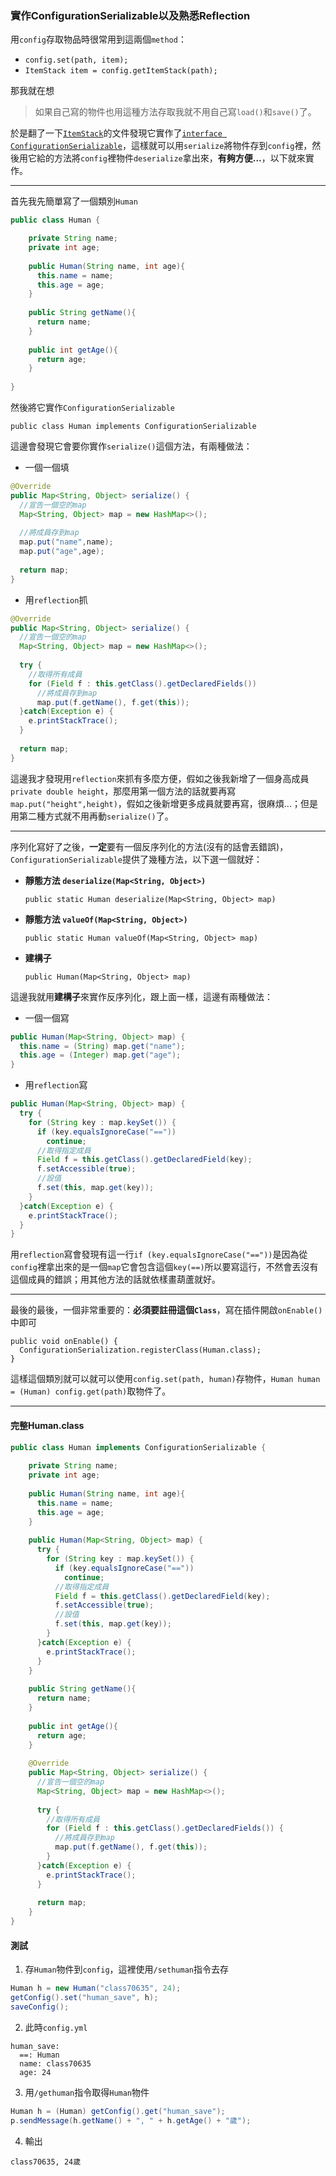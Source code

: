 ### 實作ConfigurationSerializable以及熟悉Reflection
用`config`存取物品時很常用到這兩個`method`：
* `config.set(path, item);`
* `ItemStack item = config.getItemStack(path);`

那我就在想
> 如果自己寫的物件也用這種方法存取我就不用自己寫`load()`和`save()`了。

於是翻了一下[`ItemStack`][item_doc]的文件發現它實作了[`interface ConfigurationSerializable`][cs_doc]，這樣就可以用`serialize`將物件存到`config`裡，然後用它給的方法將`config`裡物件`deserialize`拿出來，**有夠方便...**，以下就來實作。

[item_doc]: https://hub.spigotmc.org/javadocs/spigot/org/bukkit/inventory/ItemStack.html
[cs_doc]: https://hub.spigotmc.org/javadocs/spigot/org/bukkit/configuration/serialization/ConfigurationSerializable.html
***
首先我先簡單寫了一個類別`Human`
```Java
public class Human {

    private String name;
    private int age;
    
    public Human(String name, int age){
      this.name = name;
      this.age = age;
    }
    
    public String getName(){
      return name;
    }
    
    public int getAge(){
      return age;
    }
    
}
```
然後將它實作`ConfigurationSerializable`  

    public class Human implements ConfigurationSerializable

這邊會發現它會要你實作`serialize()`這個方法，有兩種做法：
* 一個一個填
```Java
@Override
public Map<String, Object> serialize() {
  //宣告一個空的map
  Map<String, Object> map = new HashMap<>();
    
  //將成員存到map
  map.put("name",name);
  map.put("age",age);
    
  return map;
}
```
* 用`reflection`抓
```Java
@Override
public Map<String, Object> serialize() {
  //宣告一個空的map
  Map<String, Object> map = new HashMap<>();
    
  try {
    //取得所有成員
    for (Field f : this.getClass().getDeclaredFields()) 
      //將成員存到map
      map.put(f.getName(), f.get(this));
  }catch(Exception e) {
    e.printStackTrace();
  }
    
  return map;
}
```
這邊我才發現用`reflection`來抓有多麼方便，假如之後我新增了一個身高成員`private double height`，那麼用第一個方法的話就要再寫`map.put("height",height)`，假如之後新增更多成員就要再寫，很麻煩...；但是用第二種方式就不用再動`serialize()`了。
***
序列化寫好了之後，**一定**要有一個反序列化的方法(沒有的話會丟錯誤)，`ConfigurationSerializable`提供了幾種方法，以下選一個就好：
* **靜態方法 `deserialize(Map<String, Object>)`**

      public static Human deserialize(Map<String, Object> map)

* **靜態方法 `valueOf(Map<String, Object>)`**

      public static Human valueOf(Map<String, Object> map)
* **建構子**

      public Human(Map<String, Object> map)

這邊我就用**建構子**來實作反序列化，跟上面一樣，這邊有兩種做法：
* 一個一個寫
```Java
public Human(Map<String, Object> map) {
  this.name = (String) map.get("name");
  this.age = (Integer) map.get("age");
}
```
* 用`reflection`寫
```Java
public Human(Map<String, Object> map) {
  try {
    for (String key : map.keySet()) {
      if (key.equalsIgnoreCase("=="))
        continue;
      //取得指定成員
      Field f = this.getClass().getDeclaredField(key);
      f.setAccessible(true);
      //設值
      f.set(this, map.get(key));
    }
  }catch(Exception e) {
    e.printStackTrace();
  }
}
```
用`reflection`寫會發現有這一行`if (key.equalsIgnoreCase("=="))`是因為從`config`裡拿出來的是一個`map`它會包含這個`key(==)`所以要寫這行，不然會丟沒有這個成員的錯誤；用其他方法的話就依樣畫葫蘆就好。
***
最後的最後，一個非常重要的：**必須要註冊這個`Class`**，寫在插件開啟`onEnable()`中即可

    public void onEnable() {
      ConfigurationSerialization.registerClass(Human.class);
    }

這樣這個類別就可以就可以使用`config.set(path, human)`存物件，`Human human = (Human) config.get(path)`取物件了。
***
#### 完整Human.class

```Java
public class Human implements ConfigurationSerializable {
  
    private String name;
    private int age;
    
    public Human(String name, int age){
      this.name = name;
      this.age = age;
    }
    
    public Human(Map<String, Object> map) {
      try {
        for (String key : map.keySet()) {
          if (key.equalsIgnoreCase("=="))
            continue;
          //取得指定成員
          Field f = this.getClass().getDeclaredField(key);
          f.setAccessible(true);
          //設值
          f.set(this, map.get(key));
        }
      }catch(Exception e) {
        e.printStackTrace();
      }
    }
    
    public String getName(){
      return name;
    }
    
    public int getAge(){
      return age;
    }
    
    @Override
    public Map<String, Object> serialize() {
      //宣告一個空的map
      Map<String, Object> map = new HashMap<>();
    
      try {
        //取得所有成員
        for (Field f : this.getClass().getDeclaredFields()) {
          //將成員存到map
          map.put(f.getName(), f.get(this));
        }
      }catch(Exception e) {
        e.printStackTrace();
      }
    
      return map;
    }
}
```
#### 測試
1. 存`Human`物件到`config`，這裡使用`/sethuman`指令去存
```Java
Human h = new Human("class70635", 24);
getConfig().set("human_save", h);
saveConfig();
```
2. 此時`config.yml`  
```
human_save:
  ==: Human
  name: class70635
  age: 24
```
3. 用`/gethuman`指令取得`Human`物件
```Java
Human h = (Human) getConfig().get("human_save");
p.sendMessage(h.getName() + ", " + h.getAge() + "歲");
```
4. 輸出
```
class70635, 24歲
```








